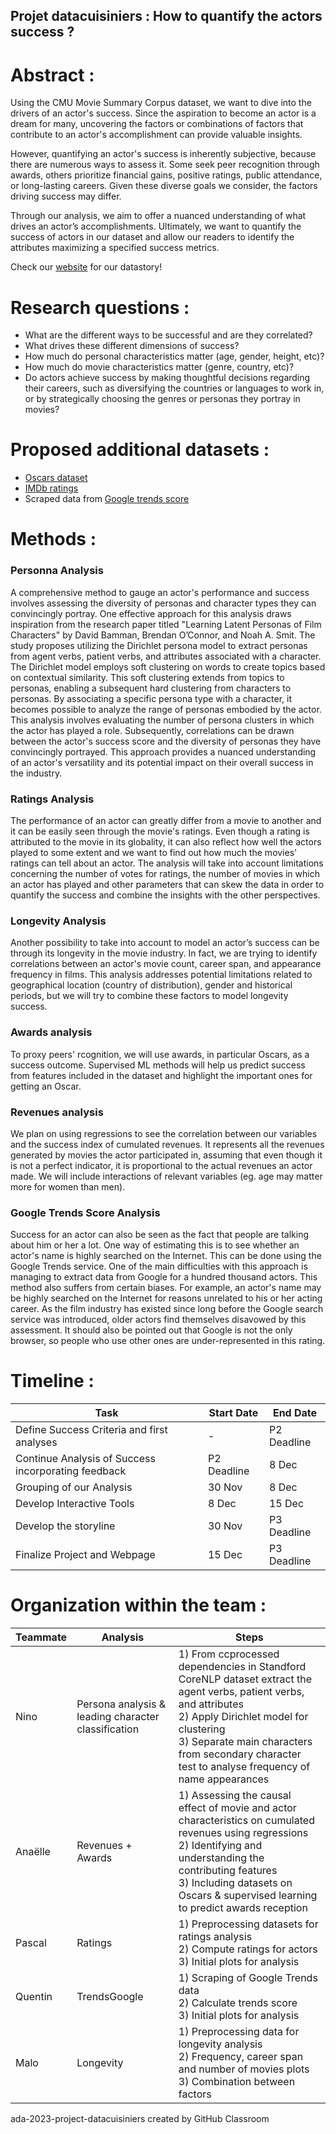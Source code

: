 ## Projet datacuisiniers : How to quantify the actors success ? ##

# Abstract : #
Using the CMU Movie Summary Corpus dataset, we want to dive into the drivers of an actor's success. Since the aspiration to become an actor is a dream for many, uncovering the factors or combinations of factors that contribute to an actor's accomplishment can provide valuable insights.

However, quantifying an actor's success is inherently subjective, because there are numerous ways to assess it. Some seek peer recognition through awards, others prioritize financial gains, positive ratings, public attendance, or long-lasting careers. Given these diverse goals we consider, the factors driving success may differ.

Through our analysis, we aim to offer a nuanced understanding of what drives an actor’s accomplishments. Ultimately, we want to quantify the success of actors in our dataset and  allow our readers to identify the attributes maximizing a specified success metrics.

Check our [website](https://ninonutsa.github.io/ada-project-datacuisiniers/) for our datastory!

# Research questions : #
- What are the different ways to be successful and are they correlated?
- What drives these different dimensions of success?
- How much do personal characteristics matter (age, gender, height, etc)?
- How much do movie characteristics matter (genre, country, etc)?
- Do actors achieve success by making thoughtful decisions regarding their careers, such as diversifying the countries or languages to work in, or by strategically choosing the genres or personas they portray in movies?


# Proposed additional datasets : #
- [Oscars dataset](https://www.kaggle.com/datasets/unanimad/the-oscar-award)
- [IMDb ratings](https://developer.imdb.com/non-commercial-datasets/)
- Scraped data from [Google trends score](https://trends.google.com/trends/)  

# Methods : #


### Personna Analysis

A comprehensive method to gauge an actor's performance and success involves assessing the diversity of personas and character types they can convincingly portray. One effective approach for this analysis draws inspiration from the research paper titled "Learning Latent Personas of Film Characters" by David Bamman, Brendan O’Connor, and Noah A. Smit.
The study proposes utilizing the Dirichlet persona model to extract personas from agent verbs, patient verbs, and attributes associated with a character. The Dirichlet model employs soft clustering on words to create topics based on contextual similarity. This soft clustering extends from topics to personas, enabling a subsequent hard clustering from characters to personas.
By associating a specific persona type with a character, it becomes possible to analyze the range of personas embodied by the actor. This analysis involves evaluating the number of persona clusters in which the actor has played a role. Subsequently, correlations can be drawn between the actor's success score and the diversity of personas they have convincingly portrayed. This approach provides a nuanced understanding of an actor's versatility and its potential impact on their overall success in the industry.

### Ratings Analysis

The performance of an actor can greatly differ from a movie to another and it can be easily seen through the movie's ratings. Even though a rating is attributed to the movie in its globality, it can also reflect how well the actors played to some extent and we want to find out how much the movies' ratings can tell about an actor. The analysis will take into account limitations concerning the number of votes for ratings, the number of movies in which an actor has played and other parameters that can skew the data in order to quantify the success and combine the insights with the other perspectives.

### Longevity Analysis

Another possibility to take into account to model an actor’s success can be through its longevity in the movie industry. In fact, we are trying to identify correlations between an actor's movie count, career span, and appearance frequency in films. This analysis addresses potential limitations related to geographical location (country of distribution), gender and historical periods, but we will try to combine these factors to model longevity success.

### Awards analysis
To proxy peers' rcognition, we will use awards, in particular Oscars, as a success outcome. Supervised ML methods will help us predict success from features included in the dataset and highlight the important ones for getting an Oscar.

### Revenues analysis
We plan on using regressions to see the correlation between our variables and the success index of cumulated revenues. It represents all the revenues generated by movies the actor participated in, assuming that even though it is not a perfect indicator, it is proportional to the actual revenues an actor made. We will include interactions of relevant variables (eg. age may matter more for women than men).

### Google Trends Score Analysis

Success for an actor can also be seen as the fact that people are talking about him or her a lot. One way of estimating this is to see whether an actor's name is highly searched on the Internet. This can be done using the Google Trends service. One of the main difficulties with this approach is managing to extract data from Google for a hundred thousand actors. This method also suffers from certain biases. For example, an actor's name may be highly searched on the Internet for reasons unrelated to his or her acting career. As the film industry has existed since long before the Google search service was introduced, older actors find themselves disavowed by this assessment. It should also be pointed out that Google is not the only browser, so people who use other ones are under-represented in this rating.

# Timeline : #

| Task                        | Start Date | End Date   |
|-----------------------------|------------|------------|
| Define Success Criteria and first analyses   |  -         | P2 Deadline|
| Continue Analysis of Success incorporating feedback  | P2 Deadline| 8 Dec |
| Grouping of our Analysis    | 30 Nov | 8 Dec  |
| Develop Interactive Tools   | 8 Dec | 15 Dec  |
| Develop the storyline       | 30 Nov     | P3 Deadline    |
| Finalize Project and Webpage    | 15 Dec   | P3 Deadline   |

# Organization within the team : #

| Teammate | Analysis                                       | Steps                                                |
|----------|-------------------------------------------------|------------------------------------------------------|
| Nino | Persona analysis & leading character classification  | 1) From ccprocessed dependencies in Standford CoreNLP dataset extract the agent verbs, patient verbs, and attributes<br> 2) Apply Dirichlet model for clustering <br> 3) Separate main characters from secondary character test to analyse frequency of name appearances|
| Anaëlle | Revenues + Awards | 1) Assessing the causal effect of movie and actor characteristics on cumulated revenues using regressions  <br> 2) Identifying and understanding the contributing features <br> 3) Including datasets on Oscars & supervised learning to predict awards reception |
| Pascal | Ratings | 1) Preprocessing datasets for ratings analysis<br> 2) Compute ratings for actors<br>3) Initial plots for analysis |
| Quentin | TrendsGoogle | 1) Scraping of Google Trends data<br> 2) Calculate trends score<br> 3) Initial plots for analysis |
| Malo | Longevity | 1) Preprocessing data for longevity analysis <br> 2) Frequency, career span and number of movies plots<br> 3) Combination between factors |

  

ada-2023-project-datacuisiniers created by GitHub Classroom
